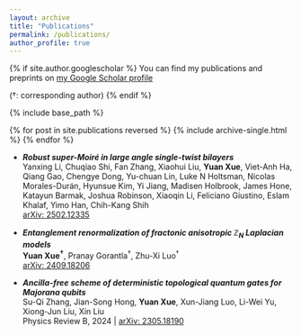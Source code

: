 ```yaml
---
layout: archive
title: "Publications"
permalink: /publications/
author_profile: true
---
```


{% if site.author.googlescholar %}
  You can find my publications and preprints on [my Google Scholar profile](https://scholar.google.com/citations?user=1aal5_wAAAAJ&hl=zh-CN)
  
  (†: corresponding author)
{% endif %}

{% include base_path %}

{% for post in site.publications reversed %}
  {% include archive-single.html %}
{% endfor %}
* **_Robust super-Moiré in large angle single-twist bilayers_** <br>
  Yanxing Li, Chuqiao Shi, Fan Zhang, Xiaohui Liu, **Yuan Xue**, Viet-Anh Ha, Qiang Gao, Chengye Dong, Yu-chuan Lin, Luke N 
  Holtsman, Nicolas Morales-Durán, Hyunsue Kim, Yi Jiang, Madisen Holbrook, James Hone, Katayun Barmak, Joshua Robinson, Xiaoqin Li, 
  Feliciano Giustino, Eslam Khalaf, Yimo Han, Chih-Kang Shih <br>
  [arXiv: 2502.12335](https://arxiv.org/abs/2502.12335)

* **_Entanglement renormalization of fractonic anisotropic ℤ<sub>N</sub> Laplacian models_** <br>
   **Yuan Xue<sup>†</sup>**, Pranay Gorantla<sup>†</sup>, Zhu-Xi Luo<sup>†</sup> <br>
  [arXiv: 2409.18206](https://arxiv.org/abs/2409.18206)
  
* **_Ancilla-free scheme of deterministic topological quantum gates for Majorana qubits_** <br>
   Su-Qi Zhang, Jian-Song Hong, **Yuan Xue**, Xun-Jiang Luo, Li-Wei Yu, Xiong-Jun Liu, Xin Liu <br>
   Physics Review B, 2024 | [arXiv: 2305.18190](https://arxiv.org/abs/2305.18190)

